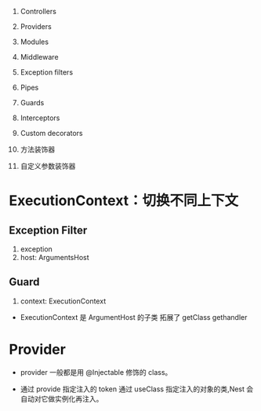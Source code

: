 1. Controllers
2. Providers
3. Modules
4. Middleware
5. Exception filters
6. Pipes
7. Guards
8. Interceptors
9. Custom decorators

10. 方法装饰器
11. 自定义参数装饰器

# ExecutionContext：切换不同上下文

## Exception Filter

1. exception
2. host: ArgumentsHost

## Guard

1. context: ExecutionContext

- ExecutionContext 是 ArgumentHost 的子类 拓展了 getClass gethandler

# Provider

- provider 一般都是用 @Injectable 修饰的 class。

* 通过 provide 指定注入的 token 通过 useClass 指定注入的对象的类,Nest 会自动对它做实例化再注入。
